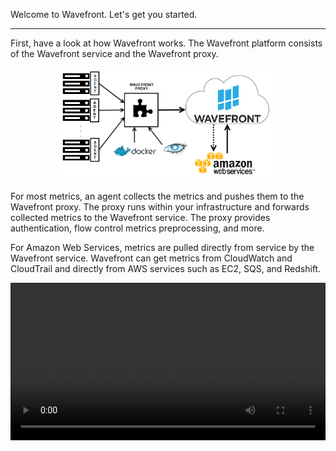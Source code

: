 <div class="container-fluid">
<div class="row">
<p class="lead">Welcome to Wavefront. Let's get you started.</p>
<hr/>
</div>

<div class="row">
<div class="col-sm-12 col-md-6">
<p>First, have a look at how Wavefront works. The Wavefront platform consists of the Wavefront service and the Wavefront proxy.</p>

<img src="images/wavefront_architecture.png" alt="Wavefront architecture" style="display:block;width:350px;margin:10px auto;"></img>

<p>For most metrics, an agent collects the metrics and pushes them to the Wavefront proxy. The proxy runs within your infrastructure and forwards collected metrics to the Wavefront service. The proxy provides authentication, flow control metrics preprocessing, and more.</p>

<p>For Amazon Web Services, metrics are pulled directly from service by the Wavefront service. Wavefront can get metrics from CloudWatch and CloudTrail and directly from AWS services such as EC2, SQS, and Redshift.</p>
</div>
<div class="col-sm-12 col-md-6"> 
<div class="well">
<video width="100%" controls autoplay><source src="images/onboarding-welcome.mp4" type="video/mp4">Your browser does not support HTML5 video.</video>
</div>
</div>
</div>  
</div>